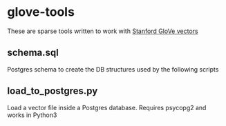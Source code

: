 # glove-tools

These are sparse tools written to work with [Stanford GloVe vectors](https://github.com/stanfordnlp/GloVe)

schema.sql
----------
Postgres schema to create the DB structures used by the following scripts

load_to_postgres.py
-------------------

Load a vector file inside a Postgres database. Requires psycopg2 and works in Python3

